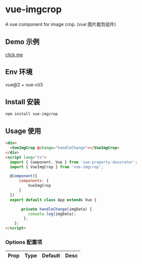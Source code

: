 # vue-imgcrop

A vue component for image crop. (vue 图片裁剪组件)

## Demo 示例

[click me](https://bestvist.github.io/vue-imgcrop/)

## Env 环境

vue@2 + vue-cli3

## Install 安装

```
npm install vue-imgcrop
```

## Usage 使用

```html
<div>
  <VueImgCrop @change="handleChange"></VueImgCrop>
</div>
<script lang="ts">
  import { Component, Vue } from 'vue-property-decorator';
  import { VueImgCrop } from 'vue-imgcrop';

  @Component({
      components: {
          VueImgCrop
      }
  })
  export default class App extends Vue {

       private handleChange(imgData) {
          console.log(imgData);
        },
    };
</script>
```

### Options 配置项

| Prop | Type | Default | Desc |
|--|--|--|--|